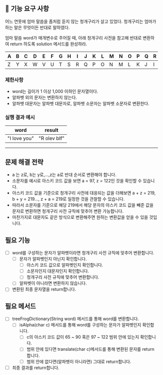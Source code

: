 ## 🚀 기능 요구 사항

어느 연못에 엄마 말씀을 좀처럼 듣지 않는 청개구리가 살고 있었다. 청개구리는 엄마가 하는 말은 무엇이든 반대로 말하였다.

엄마 말씀 word가 매개변수로 주어질 때, 아래 청개구리 사전을 참고해 반대로 변환하여 return 하도록 solution 메서드를 완성하라.

| A | B | C | D | E | F | G | H | I | J | K | L | M | N | O | P | Q | R | S | T | U | V | W | X | Y | Z |
| --- | --- | --- | --- | --- | --- | --- | --- | --- | --- | --- | --- | --- | --- | --- | --- | --- | --- | --- | --- | --- | --- | --- | --- | --- | --- |
| Z | Y | X | W | V | U | T | S | R | Q | P | O | N | M | L | K | J | I | H | G | F | E | D | C | B | A |

### 제한사항

- word는 길이가 1 이상 1,000 이하인 문자열이다.
- 알파벳 외의 문자는 변환하지 않는다.
- 알파벳 대문자는 알파벳 대문자로, 알파벳 소문자는 알파벳 소문자로 변환한다.

### 실행 결과 예시

| word | result |
| --- | --- |
| "I love you" | "R olev blf" |

---

## 문제 해결 전략

- a 는 z로, b는 y로,...,z는 a로 반대 순서로 변환해야 합니다.
- 소문자를 예시로 아스키 코드 값을 보면 a = 97, z = 122인 것을 확인할 수 있습니다.
- 아스키 코드 값을 기준으로 청개구리 사전에 대응되는 값을 더해보면 a + z = 219, b + y = 219..., z + a = 219로 일정한 것을 관찰할 수 있습니다.
- 따라서 소문자를 기준으로 해당 219에서 해당 문자의 아스키 코드 값을 빼준 값을 문자로 변환하면 청개구리 사전 규칙에 맞추어 변환 가능합니다.
- 마찬가지로 대문자도 같은 방식으로 변환해주면 원하는 변환값을 얻을 수 있을 것입니다.

## 필요 기능

- [ ] word를 구성하는 문자가 알파벳이라면 청개구리 사전 규칙에 맞추어 변환합니다.
    - [ ] 문자가 알파벳인지 아닌지 확인합니다.
        - [ ] 아스키 코드 값으로 알파벳인지 확인합니다.
        - [ ] 소문자인지 대문자인지 확인합니다.
        - [ ] 청개구리 사전 규칙에 맞추어 변환합니다.
    - [ ] 알파벳이 아니라면 변환하지 않습니다.
- [ ] 변환된 최종 문자열을 return합니다.

## 필요 메서드

- [ ] treeFrogDictionary(String word) 메서드를 통해 word를 변환합니다.
    - [ ] isAlpha(char c) 메서드를 통해 word를 구성하는 문자가 알파벳인지 확인합니다.
        - [ ] c의 아스키 코드 값이 65 ~ 90 혹은 97 ~ 122 범위 안에 있는지 확인합니다.
        - [ ] 범위 안에 있다면 translate(char c)메서드를 통해 변환된 문자를 return합니다.
        - [ ] 범위 안에 없다면(알파벳이 아니라면) 그대로 return합니다.
- [ ] 최종 결과를 return합니다.
